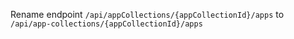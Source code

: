 Rename endpoint `/api/appCollections/{appCollectionId}/apps` to
`/api/app-collections/{appCollectionId}/apps`
